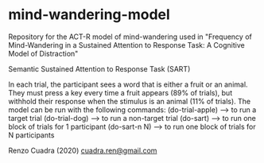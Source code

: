 # mind-wandering-model

Repository for the ACT-R model of mind-wandering used in "Frequency of Mind-Wandering in a Sustained Attention to Response Task: A Cognitive Model of Distraction"

Semantic Sustained Attention to Response Task (SART)

In each trial, the participant sees a word that is either a fruit or an animal.
They must press a key every time a fruit appears (89% of trials), but withhold their response when the stimulus is an animal (11% of trials).
The model can be run with the following commands:
(do-trial-apple) --> to run a target trial
(do-trial-dog) --> to run a non-target trial
(do-sart) --> to run one block of trials for 1 participant
(do-sart-n N) --> to run one block of trials for N participants

Renzo Cuadra (2020)
cuadra.ren@gmail.com
